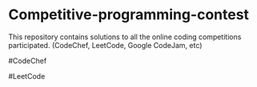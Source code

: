 # Competitive-programming-contest
This repository contains solutions to all the online coding competitions participated.
(CodeChef, LeetCode, Google CodeJam, etc)

#CodeChef

#LeetCode
